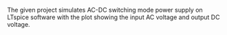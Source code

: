 The given project simulates AC-DC switching mode power supply on LTspice software with the plot showing the input AC voltage and output DC voltage.
